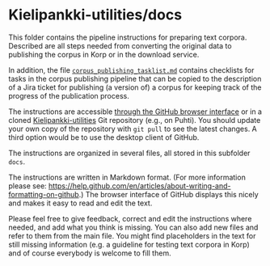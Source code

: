 # Kielipankki-utilities/docs

This folder contains the pipeline instructions for preparing text corpora. 
Described are all steps needed from converting the original data to publishing the corpus in Korp or in the download service.

In addition, the file
[`corpus_publishing_tasklist.md`](corpus_publishing_tasklist.md)
contains checklists for tasks in the corpus publishing pipeline that
can be copied to the description of a Jira ticket for publishing (a
version of) a corpus for keeping track of the progress of the
publication process.

The instructions are accessible [through the GitHub browser
interface](https://github.com/CSCfi/Kielipankki-utilities/docs) or in
a cloned
[Kielipankki-utilities](https://github.com/CSCfi/Kielipankki-utilities)
Git repository (e.g., on Puhti). You should update your own copy of
the repository with `git pull` to see the latest changes.
A third option would be to use the desktop client of GitHub.

The instructions are organized in several files, all stored in this subfolder `docs`.

The instructions are written in Markdown format. (For more information please see: https://help.github.com/en/articles/about-writing-and-formatting-on-github.)
The browser interface of GitHub displays this nicely and makes it easy to read and edit the text.

Please feel free to give feedback, correct and edit the instructions where needed, and add what you think is missing.
You can also add new files and refer to them from the main file. You might find placeholders in the text for still missing information (e.g. a guideline for testing text corpora in Korp) and of course everybody is welcome to fill them.
